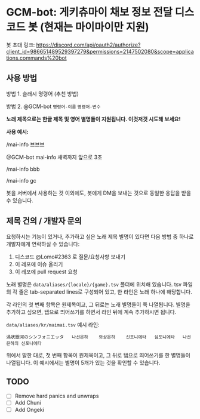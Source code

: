 # GCM-bot: 게키츄마이 채보 정보 전달 디스코드 봇 (현재는 마이마이만 지원)

봇 초대 링크: https://discord.com/api/oauth2/authorize?client_id=986651489529397279&permissions=2147502080&scope=applications.commands%20bot

## 사용 방법

방법 1. 슬래시 명령어 (추천 방법)

방법 2. @GCM-bot `명령어-이름` `명령어-변수`

**노래 제목으로는 한글 제목 및 영어 별명들이 지원됩니다. 이것저것 시도해 보세요!**

**사용 예시:**

/mai-info 브브브

@GCM-bot mai-info 새벽까지 앞으로 3초

/mai-info bbb

/mai-info gc

봇을 서버에서 사용하는 것 이외에도, 봇에게 DM을 보내는 것으로 동일한 응답을 받을 수 있습니다.

## 제목 건의 / 개발자 문의

요청하시는 기능이 있거나, 추가하고 싶은 노래 제목 별명이 있다면 다음 방법 중 하나로 개발자에게 연락하실 수 있습니다:

1. 디스코드 @Lomo#2363 로 질문/요청사항 보내기
2. 이 레포에 이슈 올리기
3. 이 레포에 pull request 요청

노래 별명은 `data/aliases/{locale}/{game}.tsv` 폴더에 위치해 있습니다. tsv 파일의 각 줄은 tab-separated lines로 구성되어 있고, 한 라인은 노래 하나에 해당합니다.

각 라인의 첫 번째 항목은 원제목이고, 그 뒤로는 노래 별명들이 쭉 나열됩니다. 별명을 추가하고 싶으면, 탭으로 띄어쓰기를 하면서 라인 뒤에 계속 추가하시면 됩니다.

`data/aliases/kr/maimai.tsv` 예시 라인:
```
渦状銀河のシンフォニエッタ	나선은하	와상은하	신포니에타	심포니에타	나선은하의 신포니에타
```
위에서 말한 대로, 첫 번째 항목이 원제목이고, 그 뒤로 탭으로 띄어쓰기를 한 별명들이 나열됩니다. 이 예시에서는 별명이 5개가 있는 것을 확인할 수 있습니다.

## TODO

- [ ] Remove hard panics and unwraps
- [ ] Add Chuni
- [ ] Add Ongeki

